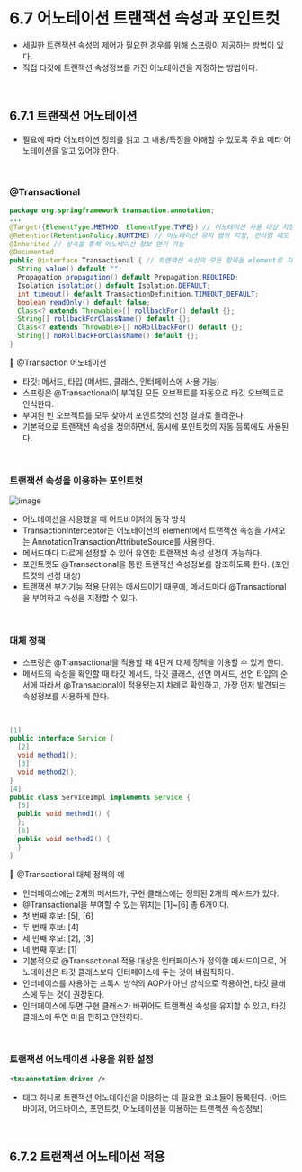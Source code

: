 # 6.7 어노테이션 트랜잭션 속성과 포인트컷
- 세밀한 트랜잭션 속성의 제어가 필요한 경우를 위해 스프링이 제공하는 방법이 있다.
- 직접 타깃에 트랜잭션 속성정보를 가진 어노테이션을 지정하는 방법이다.

<br/>

## 6.7.1 트랜잭션 어노테이션
- 필요에 따라 어노테이션 정의를 읽고 그 내용/특징을 이해할 수 있도록 주요 메타 어노테이션을 알고 있어야 한다.

<br/>

### @Transactional

```java
package org.springframework.transaction.annotation;
...
@Target({ElementType.METHOD, ElementType.TYPE}) // 어노테이션 사용 대상 지정, 1개 이상의 대상 지정 가능
@Retention(RetentionPolicy.RUNTIME) // 어노테이션 유지 범위 지정, 런타임 때도 리플렉션을 통해 정보 얻기 가능
@Inherited // 상속을 통해 어노테이션 정보 얻기 가능
@Documented
public @interface Transactional { // 트랜잭션 속성의 모든 항목을 element로 지정할 수 있다. default 값이 설정되어 있어 모두 생략 가능하다.
  String value() default "";
  Propagation propagation() default Propagation.REQUIRED;
  Isolation isolation() default Isolation.DEFAULT;
  int timeout() default TransactionDefinition.TIMEOUT_DEFAULT;
  boolean readOnly() default false;
  Class<? extends Throwable>[] rollbackFor() default {};
  String[] rollbackForClassName() default {};
  Class<? extends Throwable>[] noRollbackFor() default {};
  String[] noRollbackForClassName() default {};
}
```
🔼 @Transaction 어노테이션
- 타깃: 메서드, 타입 (메서드, 클래스, 인터페이스에 사용 가능)
- 스프링은 @Transactional이 부여된 모든 오브젝트를 자동으로 타깃 오브젝트로 인식한다.
- 부여된 빈 오브젝트를 모두 찾아서 포인트컷의 선정 결과로 돌려준다.
- 기본적으로 트랜잭션 속성을 정의하면서, 동시에 포인트컷의 자동 등록에도 사용된다.

<br/>

### 트랜잭션 속성을 이용하는 포인트컷

![image](https://github.com/Team-Sopetit/server-spring-study/assets/55437339/02db22fd-972a-4ef0-bdda-a6d104056dec)

- 어노테이션을 사용했을 때 어드바이저의 동작 방식
- TransactionInterceptor는 어노테이션의 element에서 트랜잭션 속성을 가져오는 AnnotationTransactionAttributeSource를 사용한다.
- 메서드마다 다르게 설정할 수 있어 유연한 트랜잭션 속성 설정이 가능하다.
- 포인트컷도 @Transactional을 통한 트랜잭션 속성정보를 참조하도록 한다. (포인트컷의 선정 대상)
- 트랜잭션 부가기능 적용 단위는 메서드이기 때문에, 메서드마다 @Transactional을 부여하고 속성을 지정할 수 있다.

<br/>

### 대체 정책
- 스프링은 @Transactional을 적용할 때 4단계 대체 정책을 이용할 수 있게 한다.
- 메서드의 속성을 확인할 때 타깃 메서드, 타깃 클래스, 선언 메서드, 선언 타입의 순서에 따라서 @Transacional이 적용됐는지 차례로 확인하고, 가장 먼저 발견되는 속성정보를 사용하게 한다.

<br/>

```java
[1]
public interface Service {
  [2]
  void method1();
  [3]
  void method2();
}
[4]
public class ServiceImpl implements Service {
  [5]
  public void method1() {
  };
  [6]
  public void method2() {
  }
}
```
🔼 @Transactional 대체 정책의 예
- 인터페이스에는 2개의 메서드가, 구현 클래스에는 정의된 2개의 메서드가 있다.
- @Transactional을 부여할 수 있는 위치는 [1]~[6] 총 6개이다.
- 첫 번째 후보: [5], [6]
- 두 번째 후보: [4]
- 세 번째 후보: [2], [3]
- 네 번째 후보: [1]
- 기본적으로 @Transactional 적용 대상은 인터페이스가 정의한 메서드이므로, 어노테이션은 타깃 클래스보다 인터페이스에 두는 것이 바람직하다.
- 인터페이스를 사용하는 프록시 방식의 AOP가 아닌 방식으로 적용하면, 타깃 클래스에 두는 것이 권장된다.
- 인터페이스에 두면 구현 클래스가 바뀌어도 트랜잭션 속성을 유지할 수 있고, 타깃 클래스에 두면 마음 편하고 안전하다.

<br/>

### 트랜잭션 어노테이션 사용을 위한 설정
```xml
<tx:annotation-driven />
```
- 태그 하나로 트랜잭션 어노테이션을 이용하는 데 필요한 요소들이 등록된다. (어드바이저, 어드바이스, 포인트컷, 어노테이션을 이용하는 트랜잭션 속성정보)

<br/>

## 6.7.2 트랜잭션 어노테이션 적용
